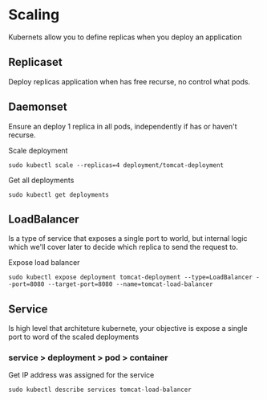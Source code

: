 # Scaling

Kubernets allow you to define replicas when you deploy an application

## Replicaset

Deploy replicas application when has free recurse, no control what pods.

## Daemonset

Ensure an deploy 1 replica in all pods, independently if has or haven't recurse.

Scale deployment

```/bin/bash
sudo kubectl scale --replicas=4 deployment/tomcat-deployment
```

Get all deployments

```/bin/bash
sudo kubectl get deployments
```

## LoadBalancer

Is a type of service that exposes a single port to world, but internal logic which we'll cover later to decide which replica to send the request to.

Expose load balancer

```/bin/bash
sudo kubectl expose deployment tomcat-deployment --type=LoadBalancer --port=8080 --target-port=8080 --name=tomcat-load-balancer
```

## Service

Is high level that architeture kubernete, your objective is expose a single port to word of the scaled deployments

### service > deployment > pod > container

Get IP address was assigned for the service

```/bin/bash
sudo kubectl describe services tomcat-load-balancer
```